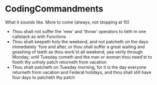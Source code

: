 # CodingCommandments
What it sounds like. More to come (always, not stopping at 10)

* Thou shalt not suffer the 'new' and 'throw' operators to lieth in one callstack as with Functions
* Thou shalt keepeth holy the weekend, and not patcheth on the days immediately 'fore and after, or thou shall suffer a great wailing and gnashing of teeth as thou work'st all weekend, yea verily through Monday, until Tuesday cometh and the man or woman thou need'st to fixeth thy unholy patch returneth from vacation
* Thou shalt patcheth on Tuesday morning, for it is the day everyone returneth from vacation and Federal holidays, and thou shall still have four days to patcheth thy patch
